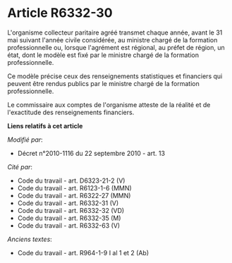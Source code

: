 # Article R6332-30

L'organisme collecteur paritaire agréé transmet chaque année, avant le 31 mai suivant l'année civile considérée, au ministre
chargé de la formation professionnelle ou, lorsque l'agrément est régional, au préfet de région, un état, dont le modèle est
fixé par le ministre chargé de la formation professionnelle.

Ce modèle précise ceux des renseignements statistiques et financiers qui peuvent être rendus publics par le ministre chargé
de la formation professionnelle.

Le commissaire aux comptes de l'organisme atteste de la réalité et de l'exactitude des renseignements financiers.

**Liens relatifs à cet article**

_Modifié par_:

  - Décret n°2010-1116 du 22 septembre 2010 - art. 13

_Cité par_:

  - Code du travail - art. D6323-21-2 (V)
  - Code du travail - art. R6123-1-6 (MMN)
  - Code du travail - art. R6322-27 (MMN)
  - Code du travail - art. R6332-31 (V)
  - Code du travail - art. R6332-32 (VD)
  - Code du travail - art. R6332-35 (M)
  - Code du travail - art. R6332-63 (V)

_Anciens textes_:

  - Code du travail - art. R964-1-9 I al 1 et 2 (Ab)
